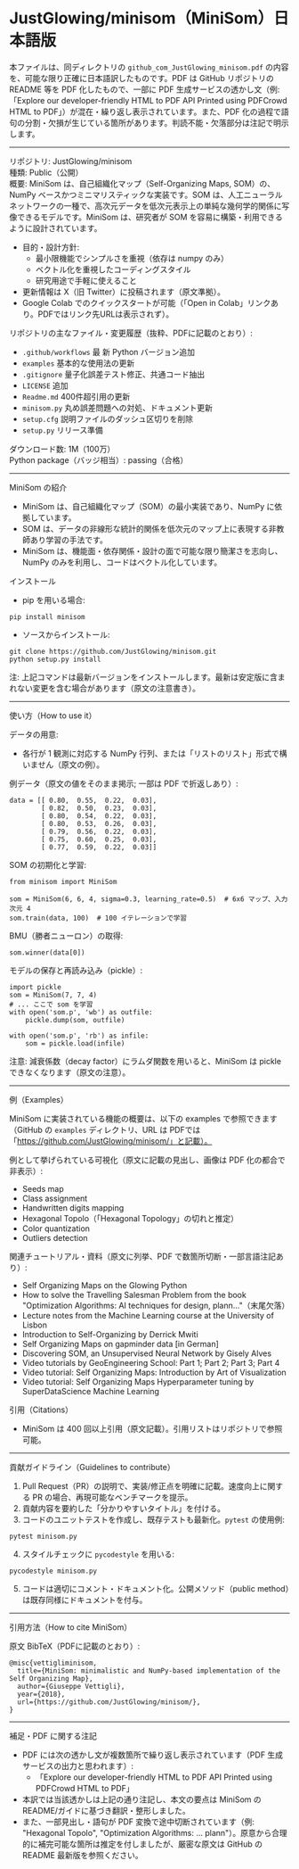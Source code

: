 # JustGlowing/minisom（MiniSom）日本語版

本ファイルは、同ディレクトリの `github_com_JustGlowing_minisom.pdf` の内容を、可能な限り正確に日本語訳したものです。PDF は GitHub リポジトリの README 等を PDF 化したもので、一部に PDF 生成サービスの透かし文（例:「Explore our developer-friendly HTML to PDF API Printed using PDFCrowd HTML to PDF」）が混在・繰り返し表示されています。また、PDF 化の過程で語句の分割・欠損が生じている箇所があります。判読不能・欠落部分は注記で明示します。

---

リポジトリ: JustGlowing/minisom  
種類: Public（公開）  
概要: MiniSom は、自己組織化マップ（Self-Organizing Maps, SOM）の、NumPy ベースかつミニマリスティックな実装です。SOM は、人工ニューラルネットワークの一種で、高次元データを低次元表示上の単純な幾何学的関係に写像できるモデルです。MiniSom は、研究者が SOM を容易に構築・利用できるように設計されています。

- 目的・設計方針:
  - 最小限機能でシンプルさを重視（依存は numpy のみ）
  - ベクトル化を重視したコーディングスタイル
  - 研究用途で手軽に使えること
- 更新情報は X（旧 Twitter）に投稿されます（原文準拠）。
- Google Colab でのクイックスタートが可能（「Open in Colab」リンクあり。PDFではリンク先URLは表示されず）。

リポジトリの主なファイル・変更履歴（抜粋、PDFに記載のとおり）:
- `.github/workflows` 最 新 Python バージョン追加
- `examples` 基本的な使用法の更新
- `.gitignore` 量子化誤差テスト修正、共通コード抽出
- `LICENSE` 追加
- `Readme.md` 400件超引用の更新
- `minisom.py` 丸め誤差問題への対処、ドキュメント更新
- `setup.cfg` 説明ファイルのダッシュ区切りを削除
- `setup.py` リリース準備

ダウンロード数: 1M（100万）  
Python package（バッジ相当）: passing（合格）

---

MiniSom の紹介

- MiniSom は、自己組織化マップ（SOM）の最小実装であり、NumPy に依拠しています。
- SOM は、データの非線形な統計的関係を低次元のマップ上に表現する非教師あり学習の手法です。
- MiniSom は、機能面・依存関係・設計の面で可能な限り簡潔さを志向し、NumPy のみを利用し、コードはベクトル化しています。

インストール

- pip を用いる場合:
```
pip install minisom
```

- ソースからインストール:
```
git clone https://github.com/JustGlowing/minisom.git
python setup.py install
```

注: 上記コマンドは最新バージョンをインストールします。最新は安定版に含まれない変更を含む場合があります（原文の注意書き）。

---

使い方（How to use it）

データの用意:
- 各行が 1 観測に対応する NumPy 行列、または「リストのリスト」形式で構いません（原文の例）。

例データ（原文の値をそのまま掲示; 一部は PDF で折返しあり）:
```
data = [[ 0.80,  0.55,  0.22,  0.03],
        [ 0.82,  0.50,  0.23,  0.03],
        [ 0.80,  0.54,  0.22,  0.03],
        [ 0.80,  0.53,  0.26,  0.03],
        [ 0.79,  0.56,  0.22,  0.03],
        [ 0.75,  0.60,  0.25,  0.03],
        [ 0.77,  0.59,  0.22,  0.03]]
```

SOM の初期化と学習:
```
from minisom import MiniSom

som = MiniSom(6, 6, 4, sigma=0.3, learning_rate=0.5)  # 6x6 マップ、入力次元 4
som.train(data, 100)  # 100 イテレーションで学習
```

BMU（勝者ニューロン）の取得:
```
som.winner(data[0])
```

モデルの保存と再読み込み（pickle）:
```
import pickle
som = MiniSom(7, 7, 4)
# ... ここで som を学習
with open('som.p', 'wb') as outfile:
    pickle.dump(som, outfile)

with open('som.p', 'rb') as infile:
    som = pickle.load(infile)
```

注意: 減衰係数（decay factor）にラムダ関数を用いると、MiniSom は pickle できなくなります（原文の注意）。

---

例（Examples）

MiniSom に実装されている機能の概要は、以下の examples で参照できます（GitHub の `examples` ディレクトリ、URL は PDFでは「https://github.com/JustGlowing/minisom/」と記載）。

例として挙げられている可視化（原文に記載の見出し、画像は PDF 化の都合で非表示）:
- Seeds map
- Class assignment
- Handwritten digits mapping
- Hexagonal Topolo（「Hexagonal Topology」の切れと推定）
- Color quantization
- Outliers detection

関連チュートリアル・資料（原文に列挙、PDF で数箇所切断・一部言語注記あり）:
- Self Organizing Maps on the Glowing Python
- How to solve the Travelling Salesman Problem from the book "Optimization Algorithms: AI techniques for design, plann..."（末尾欠落）
- Lecture notes from the Machine Learning course at the University of Lisbon
- Introduction to Self-Organizing by Derrick Mwiti
- Self Organizing Maps on gapminder data [in German]
- Discovering SOM, an Unsupervised Neural Network by Gisely Alves
- Video tutorials by GeoEngineering School: Part 1; Part 2; Part 3; Part 4
- Video tutorial: Self Organizing Maps: Introduction by Art of Visualization
- Video tutorial: Self Organizing Maps Hyperparameter tuning by SuperDataScience Machine Learning

引用（Citations）
- MiniSom は 400 回以上引用（原文記載）。引用リストはリポジトリで参照可能。

---

貢献ガイドライン（Guidelines to contribute）

1) Pull Request（PR）の説明で、実装/修正点を明確に記載。速度向上に関する PR の場合、再現可能なベンチマークを提示。  
2) 貢献内容を要約した「分かりやすいタイトル」を付ける。  
3) コードのユニットテストを作成し、既存テストも最新化。`pytest` の使用例:
```
pytest minisom.py
```
4) スタイルチェックに `pycodestyle` を用いる:
```
pycodestyle minisom.py
```
5) コードは適切にコメント・ドキュメント化。公開メソッド（public method）は既存同様にドキュメントを付与。

---

引用方法（How to cite MiniSom）

原文 BibTeX（PDFに記載のとおり）:
```
@misc{vettigliminisom,
  title={MiniSom: minimalistic and NumPy-based implementation of the Self Organizing Map},
  author={Giuseppe Vettigli},
  year={2018},
  url={https://github.com/JustGlowing/minisom/},
}
```

---

補足・PDF に関する注記

- PDF には次の透かし文が複数箇所で繰り返し表示されています（PDF 生成サービスの出力と思われます）:
  - 「Explore our developer-friendly HTML to PDF API Printed using PDFCrowd HTML to PDF」
- 本訳では当該透かしは上記の通り注記し、本文の要点は MiniSom の README/ガイドに基づき翻訳・整形しました。
- また、一部見出し・語句が PDF 変換で途中切断されています（例: "Hexagonal Topolo", "Optimization Algorithms: ... plann"）。原意から合理的に補完可能な箇所は推定を付しましたが、厳密な原文は GitHub の README 最新版を参照ください。
